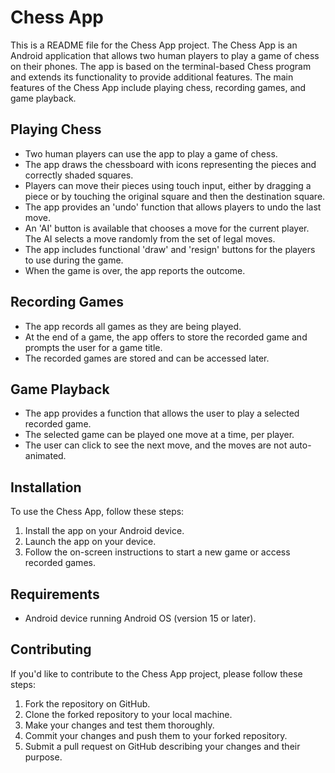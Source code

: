 # Chess App

This is a README file for the Chess App project. The Chess App is an Android application that allows two human players to play a game of chess on their phones. The app is based on the terminal-based Chess program and extends its functionality to provide additional features. The main features of the Chess App include playing chess, recording games, and game playback.

## Playing Chess
- Two human players can use the app to play a game of chess.
- The app draws the chessboard with icons representing the pieces and correctly shaded squares.
- Players can move their pieces using touch input, either by dragging a piece or by touching the original square and then the destination square.
- The app provides an 'undo' function that allows players to undo the last move.
- An 'AI' button is available that chooses a move for the current player. The AI selects a move randomly from the set of legal moves.
- The app includes functional 'draw' and 'resign' buttons for the players to use during the game.
- When the game is over, the app reports the outcome.

## Recording Games
- The app records all games as they are being played.
- At the end of a game, the app offers to store the recorded game and prompts the user for a game title.
- The recorded games are stored and can be accessed later.

## Game Playback
- The app provides a function that allows the user to play a selected recorded game.
- The selected game can be played one move at a time, per player.
- The user can click to see the next move, and the moves are not auto-animated.

## Installation
To use the Chess App, follow these steps:
1. Install the app on your Android device.
2. Launch the app on your device.
3. Follow the on-screen instructions to start a new game or access recorded games.

## Requirements
- Android device running Android OS (version 15 or later).

## Contributing
If you'd like to contribute to the Chess App project, please follow these steps:
1. Fork the repository on GitHub.
2. Clone the forked repository to your local machine.
3. Make your changes and test them thoroughly.
4. Commit your changes and push them to your forked repository.
5. Submit a pull request on GitHub describing your changes and their purpose.
